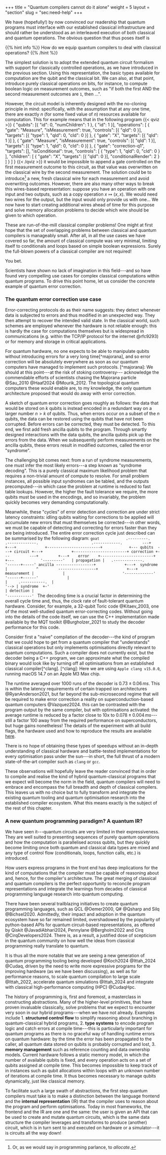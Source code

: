 +++ title = "Quantum compilers cannot do it alone" weight = 5 layout = "section" slug = "sec:need-help" +++

We have (hopefully!) by now convinced our readership that quantum programs must interface with our established classical infrastructure and should rather be understood as an interleaved execution of both classical and quantum operations. The obvious question that thus poses itself is

{{% hint info %}} How do we equip quantum compilers to deal with classical operations? {{% /hint %}}

The simplest solution is to adopt the extended quantum circuit formalism with support for classically controlled operations, as we have introduced in the previous section. Using this representation, the basic types available for computation are the qubit and the classical bit. We can also, at that point, introduce purely classical operations on bits, for instance, to compute boolean logic on measurement outcomes, such as "if both the first AND the second measurement outcomes are `1`, then ...".

However, the circuit model is inherently designed with the no-cloning principle in mind: specifically, with the assumption that at any one time, there are exactly $n$ (for some fixed value of $n$) resources available for computation. This for example means that in the following program {{< qviz >}} {     "qubits": [{ "id": 0, "numChildren": 1 }, { "id": 1 }],     "operations": [         {             "gate": "Measure",             "isMeasurement": true,             "controls": [{ "qId": 0 }],             "targets": [{ "type": 1, "qId": 0, "cId": 0 }]         },         {             "gate": "X",             "targets": [{ "qId": 1 }]         },         {             "gate": "Measure",             "isMeasurement": true,             "controls": [{ "qId": 1 }],             "targets": [{ "type": 1, "qId": 0, "cId": 0 }]         },         {             "gate": "correction-q1",             "targets": [],             "isConditional": true,             "controls": [                 {                     "type": 1,                     "qId": 0,                     "cId": 0                 }             ],             "children": [                 {                     "gate": "X",                     "targets": [{ "qId": 0 }],                     "conditionalRender": 2                 }             ]         }     ] } {{< /qviz >}} it would be impossible to append a gate controlled on the first measurement outcome to this circuit, as that value was overwritten on the classical wire by the second measurement. The solution could be to introduce[^alloc] a new, fresh classical wire for each measurement and avoid overwriting outcomes. However, there are also many other ways to break this wires-based representation: suppose you have an operation with one input and two outputs, such as a copy operation $x \mapsto (x,x)$. We would need two wires for the output, but the input would only provide us with one... We now have to start creating additional wires ahead of time for this purpose and solve memory allocation problems to decide which wire should be given to which operation.

[^alloc]: Or, as we would say in programming parlance, to _allocate_.

These are run-of-the-mill classical compiler problems! One might at first hope that the set of overlapping problems between classical and quantum compilers is manageably small. After all, in all the use cases we have covered so far, the amount of classical compute was very minimal, limiting itself to conditionals and loops based on simple boolean expressions. Surely the full-blown powers of a classical compiler are not required!

You bet.

Scientists have shown no lack of imagination in this field---and so have found very compelling use cases for complex classical computations within quantum programs. To drive this point home, let us consider the concrete example of quantum error correction.

### The quantum error correction use case

Error-correcting protocols do as their name suggests: they detect whenever data is subjected to errors and thus modified in an unexpected way. They then attempt to recover the intended valid state. In the classical world, such schemes are employed whenever the hardware is not reliable enough: this is hardly the case for computations themselves but is widespread in communications (e.g. within the TCP/IP protocol for the internet @rfc9293) or for memory and storage in critical applications.

For quantum hardware, no one expects to be able to manipulate qubits without introducing errors for a very long time[^majorana], and so error correction will be absolutely everywhere as soon as our quantum computers have managed to implement such protocols. [^majorana]: We should at this point---at the risk of stoking controversy--- acknowledge the commendable efforts of scientists chasing the Majorana particle @Sau_2010 @Haaf2024 @Mourik_2012. The topological quantum computers these would enable are, to my knowledge, the only quantum architecture proposed that would do away with error correction.

A sketch of quantum error correction goes roughly as follows: the data that would be stored on $k$ qubits is instead encoded in a redundant way on a larger number $n > k$ of qubits. Thus, when errors occur on a subset of the $n$ qubits, the data can be restored using the qubits that have not been corrupted. Before errors can be corrected, they must be detected. To this end, we first add fresh ancilla qubits to the program. Through smartly designed interactions with the data qubits, the ancilla qubits pick up the errors from the data. When we subsequently perform measurements on the ancilla qubits, these errors result in modified outcomes, called the error "syndrome".

The challenging bit comes next: from a run of syndrome measurements, one must infer the most likely errors---a step known as "syndrome decoding". This is a purely classical maximum likelihood problem that requires a non-trivial amount of compute to resolve. For small problem instances, all possible input syndromes can be tabled, and the outputs precomputed---in which case the problem at runtime is reduced to fast table lookups. However, the higher the fault tolerance we require, the more qubits must be used in the encodings, and so invariably, the problem quickly becomes very demanding computationally.

Meanwhile, these "cycles" of error detection and correction are under strict latency constraints: idling qubits waiting for corrections to be applied will accumulate new errors that must themselves be corrected---in other words, we must be capable of detecting and correcting for errors faster than they are being introduced. The entire error correction cycle just described can be summarised by the following diagram: ```goat            .---------.   .-------------.                        .------------.         ---+         +---+             +------------------------+            +--- qubits  ---+ circuit +---+             +------------------------+ correction +---         ---+         +---+    error    +------------------------+            +---            '---------'   | propagation |   .-------------.      '------+-----' ancilla -----------------+             +---+  syndrome   |             ^         -----------------+             +---+ measurement |             |                          '-------------'   '------+------'             |                                                   |     .-----------.  |                                                    '--> | syndrome  +-'                                                         | detection |                                                         '-----------' ``` The decoding time is a crucial factor in determining the overall cycle time and, thus, the clock rate of fault-tolerant quantum hardware. Consider, for example, a 32-qubit Toric code @Kitaev_2003, one of the most well-studied quantum error-correcting codes. Without going into the details of the code itself, we can use the C++ implementation made available by the MQT toolkit @Burgholzer_2021 to study the decoder performance for this code.

Consider first a "naive" compilation of the decoder---the kind of program that we could hope to get from a quantum compiler that "understands" classical operations but only implements optimisations directly relevant to quantum computations. Such a compiler does not currently exist, but the decoder being a C++ program, we can approximate what the compiled binary would look like by turning off all optimisations from an established classical compiler[^clang]. [^clang]: Here we are using `Apple clang v15.0.0`, running macOS 14.7 on an Apple M3 Max chip.

The runtime averaged over 1000 runs of the decoder is $0.73\pm0.06\,ms$. This is within the latency requirements of certain trapped ion architectures @RyanAnderson2021, but far beyond the sub-microsecond regime that will be required to make error correction a reality on superconduction-based quantum computers @Vazquez2024. this can be contrasted with the program output by the same compiler,  but with optimisations activated: the average runtime is reduced by a factor close to 10x to $0.078\pm0.004\,ms$---still a factor 100 away from the required performance on superconductors, but huge gains nonetheless! The details of the experiment with all build flags, the hardware used and how to reproduce the results are available [here](https://github.com/lmondada/dphil-thesis/tree/main/scripts-datagen).

There is no hope of obtaining these types of speedups without an in-depth understanding of classical hardware and battle-tested implementations for every optimisation pass under the sun---in short, the full thrust of a modern state-of-the-art compiler such as `clang` or `gcc`.

These observations will hopefully leave the reader convinced that in order to compile and realise the kind of hybrid quantum-classical programs that we expect will become the norm in the field, quantum compilers will need to embrace and encompass the full breadth and depth of classical compilers. This leaves us with no choice but to fully transform and integrate the existing quantum tooling and quantum optimisation research into the established compiler ecosystem. What this means exactly is the subject of the rest of this chapter.


### A new quantum programming paradigm? A quantum IR?

We have seen it---quantum circuits are very limited in their expressiveness. They are well suited to presenting sequences of purely quantum operations and how the computation is parallelised across qubits, but they quickly become limiting once both quantum and classical data types are mixed and any type of control flow (conditionals, loops, function calls, etc.) is introduced.

How users express programs in the front end has deep implications for the kind of computations that the compiler must be capable of reasoning about and, hence, for the compiler's architecture. The great merging of classical and quantum compilers is the perfect opportunity to reconcile program representations and integrate the learnings from decades of classical programming language research into quantum computing.

There have been several trailblazing initiatives to create quantum programming languages, such as QCL @Oemer2000, Q# @Qsharp and Silq @Bichsel2020. Admittedly, their impact and adoption in the quantum ecosystem have so far remained limited, overshadowed by the popularity of python-based APIs for quantum circuit-based representations, as offered by Qiskit @JavadiAbhari2024, Pennylane @Bergholm2022 and Cirq @CirqDevelopers2024. There is, as a result, a justified dose of scepticism in the quantum community on how well the ideas from classical programming really translate to quantum.

It is thus all the more notable that we are seeing a new generation of quantum programming tooling being developed @Koch2024 @Ittah_2024 @Cudaq, driven by the need to write more expressive programs for the improving hardware (as we have been discussing), as well as for performance reasons, to scale quantum compilation to large scale @Ittah_2022, accelerate quantum simulations @Ittah_2024 and integrate with classical high-performance computing (HPC) @CudaqHpc.

The history of programming is, first and foremost, a masterclass in constructing abstractions. Many of the higher-level primitives, that have proven invaluable classically, solve problems that we expect to encounter very soon in our hybrid programs---when we have not already. Examples include 1. **structured control flow** to simplify reasoning about branching in quantum-classical hybrid programs, 2. **type systems** to encode program logic and catch errors at compile time---this is particularly important for quantum programs as there is no graceful way of handling runtime errors on quantum hardware: by the time the error has been propagated to the caller, all quantum data stored on qubits is probably corrupted and lost, 3. **memory management** such as reference counting and data ownership models. Current hardware follows a static memory model, in which the number of available qubits is fixed, and every operation acts on a set of qubits assigned at compile time. This becomes impossible to keep track of in instances such as qubit allocations within loops with an unknown number of iterations at compile time. It thus becomes necessary to manage qubits dynamically, just like classical memory.


To facilitate such a large swath of abstractions, the first step quantum compilers must take is to make a distinction between the language frontend and the **internal representation** (IR) that the compiler uses to reason about the program and perform optimisations. Today in most frameworks, the frontend and the IR are one and the same: the user is given an API that can be used to create and mutate quantum circuits, which is the same data structure the compiler leverages and transforms to produce (another) circuit, which is in turn sent to and executed on hardware or a simulator---it is circuits all the way down! 